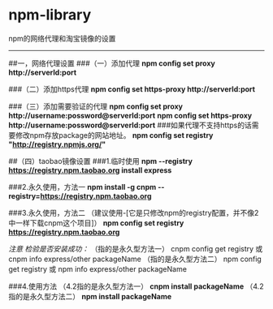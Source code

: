 # npm-library
npm的网络代理和淘宝镜像的设置


---

##一，网络代理设置
###（一）添加代理
**npm config set proxy http://serverId:port**

###（二）添加https代理
**npm config set https-proxy http://serverId:port**


###（三）添加需要验证的代理
**npm config set proxy http://username:possword@serverId:port**
**npm config set https-proxy http://username:possword@serverId:port**
###如果代理不支持https的话需要修改npm存放package的网站地址。
**npm config set registry "http://registry.npmjs.org/"**

##（四）taobao镜像设置
###1.临时使用
**npm --registry https://registry.npm.taobao.org install express**

###2.永久使用，方法一
**npm install -g cnpm --registry=https://registry.npm.taobao.org**

###3.永久使用，方法二
（建议使用-[它是只修改npm的registry配置，并不像2中一样下载cnpm这个项目]）
**npm config set registry https://registry.npm.taobao.org**

*注意*
*检验是否安装成功：*
（指的是永久型方法一）
cnpm config get registry 或  cnpm info express/other packageName
（指的是永久型方法二）
npm config get registry  或  npm info express/other packageName

###4.使用方法
（4.2指的是永久型方法一）
**cnpm install packageName**
（4.2指的是永久型方法二）
**npm install packageName**



